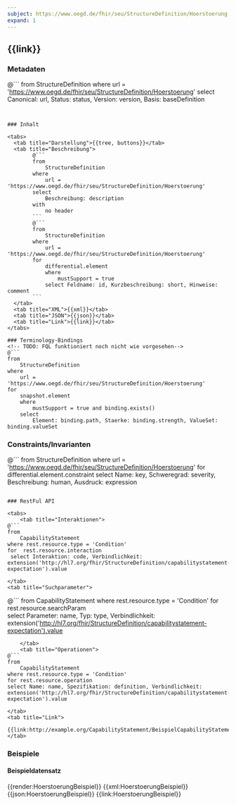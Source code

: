 ```yaml
---
subject: https://www.oegd.de/fhir/seu/StructureDefinition/Hoerstoerung
expand: 1
---
```


## {{link}}

### Metadaten

@```
from
	StructureDefinition
where
	url = 'https://www.oegd.de/fhir/seu/StructureDefinition/Hoerstoerung'
select
	Canonical: url, Status: status, Version: version, Basis: baseDefinition
```


### Inhalt

<tabs>
  <tab title="Darstellung">{{tree, buttons}}</tab>
  <tab title="Beschreibung"> 
        @```
        from
	        StructureDefinition
        where
	        url = 'https://www.oegd.de/fhir/seu/StructureDefinition/Hoerstoerung'
        select
	        Beschreibung: description
        with
            no header
        ```
        @```
        from 
            StructureDefinition 
        where 
            url = 'https://www.oegd.de/fhir/seu/StructureDefinition/Hoerstoerung' 
        for 
            differential.element 
            where 
                mustSupport = true 
            select Feldname: id, Kurzbeschreibung: short, Hinweise: comment
        ```
  </tab>
  <tab title="XML">{{xml}}</tab>
  <tab title="JSON">{{json}}</tab>
  <tab title="Link">{{link}}</tab>
</tabs>

### Terminology-Bindings
<!-- TODO: FQL funktioniert noch nicht wie vorgesehen-->
@```
from 
    StructureDefinition
where 
    url = 'https://www.oegd.de/fhir/seu/StructureDefinition/Hoerstoerung' 
for 
    snapshot.element
    where 
        mustSupport = true and binding.exists()
    select
        Element: binding.path, Staerke: binding.strength, ValueSet: binding.valueSet
```

### Constraints/Invarianten
@``` 
from StructureDefinition where url = 'https://www.oegd.de/fhir/seu/StructureDefinition/Hoerstoerung' for differential.element.constraint select Name: key, Schweregrad: severity, Beschreibung: human, Ausdruck: expression
```

### RestFul API

<tabs>
    <tab title="Interaktionen"> 
@```
from
	CapabilityStatement
where rest.resource.type = 'Condition' 
for  rest.resource.interaction
 select Interaktion: code, Verbindlichkeit: extension('http://hl7.org/fhir/StructureDefinition/capabilitystatement-expectation').value
```
    </tab>
    <tab title="Suchparameter">
@```
from
	CapabilityStatement
where rest.resource.type = 'Condition' 
for rest.resource.searchParam  
select Parameter: name, Typ: type, Verbindlichkeit: extension('http://hl7.org/fhir/StructureDefinition/capabilitystatement-expectation').value
```
    </tab>
    <tab title="Operationen">
@```
from
	CapabilityStatement
where rest.resource.type = 'Condition' 
for rest.resource.operation  
select Name: name, Spezifikation: definition, Verbindlichkeit: extension('http://hl7.org/fhir/StructureDefinition/capabilitystatement-expectation').value
```  
    </tab>
    <tab title="Link">
        {{link:http://example.org/CapabilityStatement/BeispielCapabilityStatement}}
    </tab>
</tabs>

### Beispiele
<!-- Funktion der Beispiele beschreiben!-->
#### Beispieldatensatz
<tabs>
    <tab title="Übersicht">      
        {{render:HoerstoerungBeispiel}}
    </tab>
    <tab title="XML">      
        {{xml:HoerstoerungBeispiel}}
    </tab>
    <tab title="JSON">
        {{json:HoerstoerungBeispiel}}
    </tab>
    <tab title="Link">
        {{link:HoerstoerungBeispiel}}
    </tab>
</tabs>